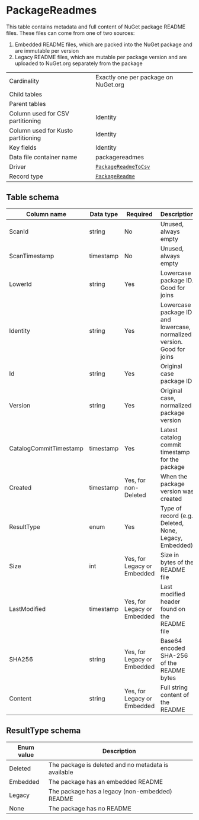# PackageReadmes

This table contains metadata and full content of NuGet package README files. These files can come from one of two sources:

1. Embedded README files, which are packed into the NuGet package and are immutable per version
1. Legacy README files, which are mutable per package version and are uploaded to NuGet.org separately from the package

|                                    |                                                                                       |
| ---------------------------------- | ------------------------------------------------------------------------------------- |
| Cardinality                        | Exactly one per package on NuGet.org                                                  |
| Child tables                       |                                                                                       |
| Parent tables                      |                                                                                       |
| Column used for CSV partitioning   | Identity                                                                              |
| Column used for Kusto partitioning | Identity                                                                              |
| Key fields                         | Identity                                                                              |
| Data file container name           | packagereadmes                                                                        |
| Driver                             | [`PackageReadmeToCsv`](../drivers/PackageReadmeToCsv.md)                              |
| Record type                        | [`PackageReadme`](../../src/Worker.Logic/Drivers/PackageReadmeToCsv/PackageReadme.cs) |

## Table schema

| Column name            | Data type | Required                    | Description                                                            |
| ---------------------- | --------- | --------------------------- | ---------------------------------------------------------------------- |
| ScanId                 | string    | No                          | Unused, always empty                                                   |
| ScanTimestamp          | timestamp | No                          | Unused, always empty                                                   |
| LowerId                | string    | Yes                         | Lowercase package ID. Good for joins                                   |
| Identity               | string    | Yes                         | Lowercase package ID and lowercase, normalized version. Good for joins |
| Id                     | string    | Yes                         | Original case package ID                                               |
| Version                | string    | Yes                         | Original case, normalized package version                              |
| CatalogCommitTimestamp | timestamp | Yes                         | Latest catalog commit timestamp for the package                        |
| Created                | timestamp | Yes, for non-Deleted        | When the package version was created                                   |
| ResultType             | enum      | Yes                         | Type of record (e.g. Deleted, None, Legacy, Embedded)                  |
| Size                   | int       | Yes, for Legacy or Embedded | Size in bytes of the README file                                       |
| LastModified           | timestamp | Yes, for Legacy or Embedded | Last modified header found on the README file                          |
| SHA256                 | string    | Yes, for Legacy or Embedded | Base64 encoded SHA-256 of the README bytes                             |
| Content                | string    | Yes, for Legacy or Embedded | Full string content of the README                                      |

## ResultType schema

| Enum value | Description                                         |
| ---------- | --------------------------------------------------- |
| Deleted    | The package is deleted and no metadata is available |
| Embedded   | The package has an embedded README                  |
| Legacy     | The package has a legacy (non-embedded) README      |
| None       | The package has no README                           |
